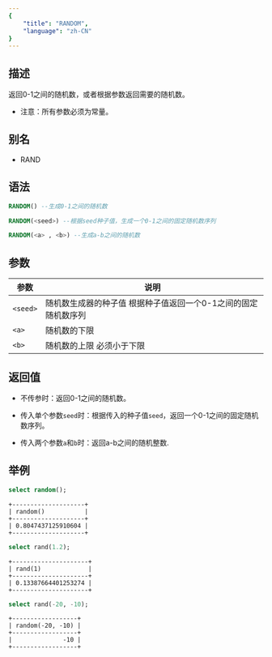 ```yaml
---
{
    "title": "RANDOM",
    "language": "zh-CN"
}
---
```


<!-- 
Licensed to the Apache Software Foundation (ASF) under one
or more contributor license agreements.  See the NOTICE file
distributed with this work for additional information
regarding copyright ownership.  The ASF licenses this file
to you under the Apache License, Version 2.0 (the
"License"); you may not use this file except in compliance
with the License.  You may obtain a copy of the License at
  http://www.apache.org/licenses/LICENSE-2.0
Unless required by applicable law or agreed to in writing,
software distributed under the License is distributed on an
"AS IS" BASIS, WITHOUT WARRANTIES OR CONDITIONS OF ANY
KIND, either express or implied.  See the License for the
specific language governing permissions and limitations
under the License.
-->

## 描述

返回0-1之间的随机数，或者根据参数返回需要的随机数。

- 注意：所有参数必须为常量。

## 别名

- RAND

## 语法

```sql
RANDOM() --生成0-1之间的随机数

RANDOM(<seed>) --根据seed种子值，生成一个0-1之间的固定随机数序列

RANDOM(<a> , <b>) --生成a-b之间的随机数
```

## 参数

| 参数 | 说明 |
| -- | -- |
| `<seed>` | 随机数生成器的种子值 根据种子值返回一个0-1之间的固定随机数序列 |
| `<a>` | 随机数的下限 |
| `<b>` | 随机数的上限 必须小于下限 |

## 返回值

- 不传参时：返回0-1之间的随机数。

- 传入单个参数`seed`时：根据传入的种子值`seed`，返回一个0-1之间的固定随机数序列。

- 传入两个参数`a`和`b`时：返回a-b之间的随机整数.

## 举例

```sql
select random();
```

```text
+--------------------+
| random()           |
+--------------------+
| 0.8047437125910604 |
+--------------------+
```

```sql
select rand(1.2);
```

```text
+---------------------+
| rand(1)             |
+---------------------+
| 0.13387664401253274 |
+---------------------+
```

```sql
select rand(-20, -10);
```

```text
+------------------+
| random(-20, -10) |
+------------------+
|              -10 |
+------------------+
```
